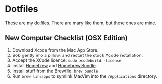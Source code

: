 # Dotfiles

These are my dotfiles. There are many like them, but these ones are mine.

## New Computer Checklist (OSX Edition)

1. Download Xcode from the Mac App Store.
2. Sob gently into a pillow, and restart the stuck Xcode installation.
3. Accept the XCode licence: `sudo xcodebuild -license`
4. Install [Homebrew](http://brew.sh) and [Homebrew Bundle](https://github.com/Homebrew/homebrew-bundle).
5. Install stuff from the Brewfile: `brew bundle`
6. Run `brew linkapps` to symlink MacVim into the `/Applications` directory.
